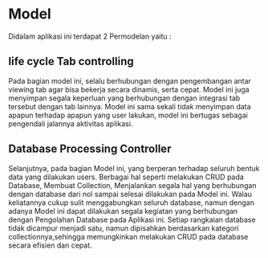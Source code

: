 # Model

Didalam aplikasi ini terdapat 2 Permodelan yaitu :

## life cycle Tab controlling

Pada bagian model ini, selalu berhubungan dengan pengembangan antar viewing tab agar bisa bekerja secara dinamis, serta cepat. Model ini juga menyimpan segala keperluan yang berhubungan dengan integrasi tab tersebut dengan tab lainnya. Model ini sama sekali tidak menyimpan data apapun terhadap apapun yang user lakukan, model ini bertugas sebagai pengendali jalannya aktivitas aplikasi.

## Database Processing Controller

Selanjutnya, pada bagian Model ini, yang berperan terhadap seluruh bentuk data yang dilakukan users. Berbagai hal seperti melakukan CRUD pada Database, Membuat Collection, Menjalankan segala hal yang berhubungan dengan database dari nol sampai selesai dilakukan pada Model ini. Walau keliatannya cukup sulit menggabungkan seluruh database, namun dengan adanya Model ini dapat dilakukan segala kegiatan yang berhubungan dengan Pengolahan Database pada Aplikasi ini. Setiap rangkaian database tidak dicampur menjadi satu, namun dipisahkan berdasarkan kategori collectionnya,sehingga memungkinkan melakukan CRUD pada database secara efisien dan cepat.
